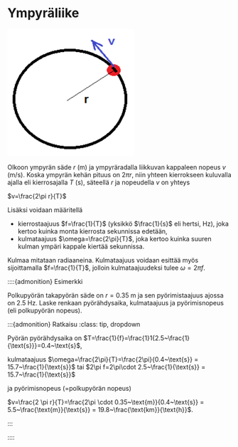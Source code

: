# Ympyräliike

![Liike ympyräradalla](ympyra.png "Liike ympyräradalla")

Olkoon ympyrän säde $r$ (m) ja ympyräradalla liikkuvan kappaleen nopeus $v$ (m/s). Koska ympyrän kehän pituus on $2\pi r$, niin yhteen kierrokseen kuluvalla ajalla eli kierrosajalla $T$ (s), säteellä $r$ ja nopeudella $v$ on yhteys

$v=\frac{2\pi r}{T}$

Lisäksi voidaan määritellä 

- kierrostaajuus $f=\frac{1}{T}$ (yksikkö $\frac{1}{s}$ eli hertsi, Hz), joka kertoo kuinka monta kierrosta sekunnissa edetään, 
- kulmataajuus $\omega=\frac{2\pi}{T}$, joka kertoo kuinka suuren kulman ympäri kappale kiertää sekunnissa.

Kulmaa mitataan radiaaneina. Kulmataajuus voidaan esittää myös sijoittamalla $f=\frac{1}{T}$, jolloin kulmataajuudeksi tulee $\omega=2\pi f$.
    
::::{admonition} Esimerkki

Polkupyörän takapyörän säde on $r=0.35~\text{m}$ ja sen pyörimistaajuus ajossa on $2.5~\text{Hz}$. Laske renkaan pyörähdysaika, kulmataajuus ja pyörimisnopeus (eli polkupyörän nopeus).

:::{admonition} Ratkaisu
:class: tip, dropdown

Pyörän pyörähdysaika on	$T=\frac{1}{f}=\frac{1}1{2.5~\frac{1}{\text{s}}}=0.4~\text{s}$,

kulmataajuus $\omega=\frac{2\pi}{T}=\frac{2\pi}{0.4~\text{s}} = 15.7~\frac{1}{\text{s}}$ tai $2\pi f=2\pi\cdot 2.5~\frac{1}{\text{s}} = 15.7~\frac{1}{\text{s}}$

ja pyörimisnopeus (=polkupyörän nopeus) 

$v=\frac{2 \pi r}{T}=\frac{2\pi \cdot 0.35~\text{m}}{0.4~\text{s}} = 5.5~\frac{\text{m}}{\text{s}} = 19.8~\frac{\text{km}}{\text{h}}$.

:::

::::